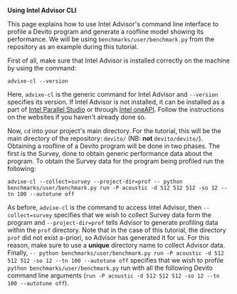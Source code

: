**Using Intel Advisor CLI**

This page explains how to use Intel Advisor's command line interface to profile a Devito program and generate a roofline model showing its performance. We will be using `benchmarks/user/benchmark.py` from the repository as an example during this tutorial.

First of all, make sure that Intel Advisor is installed correctly on the machine by using the command:

`advixe-cl --version`

Here, `advixe-cl` is the generic command for Intel Advisor and `--version` specifies its version. If Intel Advisor is not installed, it can be installed as a part of [Intel Parallel Studio](https://software.intel.com/content/www/us/en/develop/tools/parallel-studio-xe/choose-download.html) or through [Intel oneAPI](https://software.intel.com/content/www/us/en/develop/tools/oneapi/base-toolkit.html). Follow the instructions on the websites if you haven't already done so.

Now, `cd` into your project's main directory. For the tutorial, this will be the main directory of the repository: `devito/` (NB: **not** `devito/devito/`). Obtaining a roofline of a Devito program will be done in two phases. The first is the Survey, done to obtain generic performance data about the program. To obtain the Survey data for the program being profiled run the following:

`advixe-cl --collect=survey --project-dir=prof -- python benchmarks/user/benchmark.py run -P acoustic -d 512 512 512 -so 12 --tn 100 --autotune off`

As before, `advixe-cl` is the command to access Intel Advisor, then `--collect=survey` specifies that we wish to collect Survey data form the program and `--project-dir=prof` tells Advisor to generate profiling data within the `prof` directory. Note that in the case of this tutorial, the directory `prof` did not exist a-priori, so Advisor has generated it for us. For this reason, make sure to use a **unique** directory name to collect Advisor data. Finally, `-- python benchmarks/user/benchmark.py run -P acoustic -d 512 512 512 -so 12 --tn 100 --autotune off` specifies that we wish to profile `python benchmarks/user/benchmark.py` run with all the following Devito command line arguments (`run -P acoustic -d 512 512 512 -so 12 --tn 100 --autotune off`).